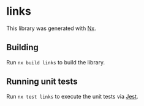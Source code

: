 # links

This library was generated with [Nx](https://nx.dev).

## Building

Run `nx build links` to build the library.

## Running unit tests

Run `nx test links` to execute the unit tests via [Jest](https://jestjs.io).
